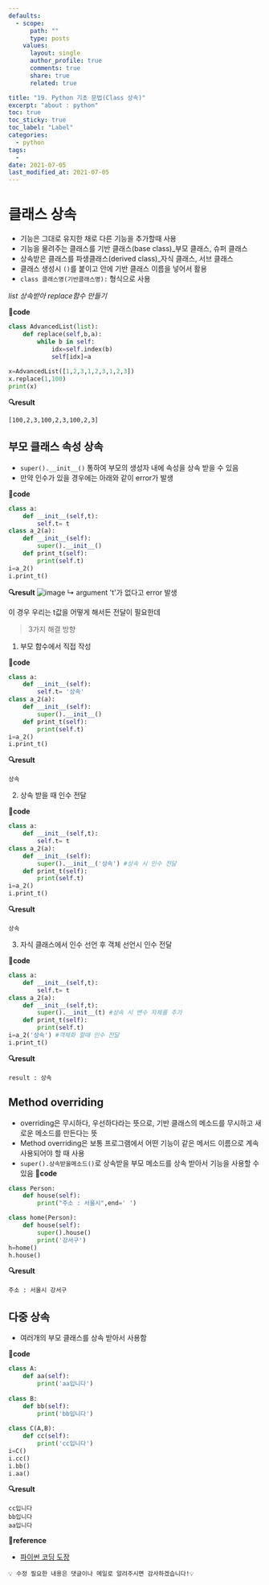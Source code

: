 ```yaml
---
defaults:
  - scope:
      path: ""
      type: posts
    values:
      layout: single
      author_profile: true
      comments: true
      share: true
      related: true

title: "19. Python 기초 문법(Class 상속)"
excerpt: "about : python"
toc: true
toc_sticky: true
toc_label: "Label"
categories:
  - python
tags:
  - 
date: 2021-07-05
last_modified_at: 2021-07-05
---
```



# 클래스 상속

- 기능은 그대로 유지한 채로 다른 기능을 추가할때 사용
- 기능을 물려주는 클래스를 기반 클래스(base class)_부모 클래스, 슈퍼 클래스
- 상속받은 클래스를 파생클래스(derived class)_자식 클래스, 서브 클래스
- 클래스 생성시 `()`를 붙이고 안에 기반 클래스 이름을 넣어서 활용
- `class 클래스명(기반클래스명):` 형식으로 사용

*list 상속받아 replace함수 만들기*

**📰code**
```python
class AdvancedList(list):
    def replace(self,b,a):
        while b in self:
            idx=self.index(b)
            self[idx]=a
        
x=AdvancedList([1,2,3,1,2,3,1,2,3])
x.replace(1,100)
print(x)
```
**🔍result**
```
[100,2,3,100,2,3,100,2,3]
```

## 부모 클래스 속성 상속

- `super().__init__()` 통하여 부모의 생성자 내에 속성을 상속 받을 수 있음
- 만약 인수가 있을 경우에는 아래와 같이 error가 발생

**📰code**
```python
class a:
    def __init__(self,t):
        self.t= t
class a_2(a):
    def __init__(self):
        super().__init__()
    def print_t(self):
        print(self.t)
i=a_2()
i.print_t()
```
**🔍result**
![image](https://user-images.githubusercontent.com/77658029/124524701-00a03900-de37-11eb-8e99-eb195f0dc625.png)
↳ argument 't'가 없다고 error 발생

이 경우 우리는 t값을 어떻게 해서든 전달이 필요한데

> 3가지 해결 방향

1. 부모 함수에서 직접 작성

**📰code**
```python
class a:
    def __init__(self):
        self.t= '상속'
class a_2(a):
    def __init__(self):
        super().__init__()
    def print_t(self):
        print(self.t)
i=a_2()
i.print_t()
```
**🔍result**
```
상속
```

2. 상속 받을 때 인수 전달

**📰code**
```python
class a:
    def __init__(self,t):
        self.t= t
class a_2(a):
    def __init__(self):
        super().__init__('상속') #상속 시 인수 전달
    def print_t(self):
        print(self.t)
i=a_2()
i.print_t()
```
**🔍result**
```
상속
```

3. 자식 클래스에서 인수 선언 후 객체 선언시 인수 전달

**📰code**
```python
class a:
    def __init__(self,t):
        self.t= t
class a_2(a):
    def __init__(self,t):
        super().__init__(t) #상속 시 변수 자체를 추가
    def print_t(self):
        print(self.t)
i=a_2('상속') #객체화 할때 인수 전달
i.print_t()
```
**🔍result**
```
result : 상속
```

## Method overriding

- overriding은 무시하다, 우선하다라는 뜻으로, 기반 클래스의 메소드를 무시하고 새로운 메소드를 만든다는 뜻
- Method overriding은 보통 프로그램에서 어떤 기능이 같은 메서드 이름으로 계속 사용되어야 할 때 사용
- `super().상속받을메소드()`로 상속받을 부모 메소드를 상속 받아서 기능을 사용할 수 있음
**📰code**
```python
class Person:
    def house(self):
        print("주소 : 서울시",end=' ')

class home(Person):
    def house(self):
        super().house()
        print('강서구')
h=home()
h.house()
```
**🔍result**
```
주소 : 서울시 강서구
```

## 다중 상속

- 여러개의 부모 클래스를 상속 받아서 사용함

**📰code**
```python 
class A:
    def aa(self):
        print('aa입니다')
        
class B:
    def bb(self):
        print('bb입니다')
        
class C(A,B):
    def cc(self):
        print('cc입니다')
i=C()
i.cc()
i.bb()
i.aa()
```

**🔍result**
```
cc입니다
bb입니다
aa입니다 
```

**📌reference**
- [파이썬 코딩 도장](https://dojang.io/course/view.php?id=7)


```
💡 수정 필요한 내용은 댓글이나 메일로 알려주시면 감사하겠습니다!💡 
```